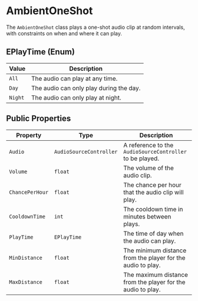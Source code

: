 # AmbientOneShot

The `AmbientOneShot` class plays a one-shot audio clip at random intervals, with constraints on when and where it can play.

## EPlayTime (Enum)

| Value | Description                             |
| ----- | --------------------------------------- |
| `All` | The audio can play at any time.         |
| `Day` | The audio can only play during the day. |
| `Night`| The audio can only play at night.       |

## Public Properties

| Property        | Type                  | Description                                                    |
| --------------- | --------------------- | -------------------------------------------------------------- |
| `Audio`         | `AudioSourceController` | A reference to the `AudioSourceController` to be played.       |
| `Volume`        | `float`               | The volume of the audio clip.                                  |
| `ChancePerHour` | `float`               | The chance per hour that the audio clip will play.             |
| `CooldownTime`  | `int`                 | The cooldown time in minutes between plays.                    |
| `PlayTime`      | `EPlayTime`           | The time of day when the audio can play.                       |
| `MinDistance`   | `float`               | The minimum distance from the player for the audio to play.    |
| `MaxDistance`   | `float`               | The maximum distance from the player for the audio to play.    |

